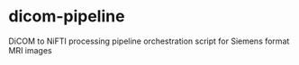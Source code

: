 # dicom-pipeline
DiCOM to NiFTI processing pipeline orchestration script for Siemens format MRI images
